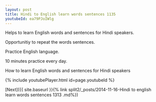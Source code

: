 ```yaml
---
layout: post
title: Hindi to English learn words sentences 1135 
youtubeId: ea79PJoIWlg
---
```

 
 
Helps to learn English words and sentences for Hindi speakers.

Opportunitiy to repeat the words sentences. 

Practice English language. 
 
10 minutes practice every day. 
 
How to learn English words and sentences for Hindi speakers 
 
{% include youtubePlayer.html id=page.youtubeId %}
 
 
[Next]({{ site.baseurl }}{% link  split2/_posts/2014-11-16-Hindi to english learn words sentences 1313 .md%})
 
